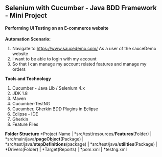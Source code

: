 ## Selenium with Cucumber - Java BDD Framework - Mini Project

#### Performing UI Testing on an E-commerce website

**Automation Scenario:**
1. Navigate to https://www.saucedemo.com/
As a user of the sauceDemo website
3. I want to be able to login with my account 
4. So that I can manage my account related features and manage my orders


 **Tools and Technology** 
1. Cucumber - Java Lib / Selenium 4.x 
2. JDK 1.8
3. Maven
4. Cucumber-TestNG
5. Cucumber, Gherkin BDD Plugins in Eclipse
6. Eclipse - IDE
7. Gherkin
8. Feature Files

**Folder Structure**
*Project Name
|
*src/test/resources/**Features**(Folder)
|
*src/main/java/**pageObject**(Package)
|
*src/test/java/**stepDefinitions**(package)
|
*src/test/java/**utilities**(Package)
|
*Drivers(Folder)
|
*Target(Reports)
|
*pom.xml
|
*testng.xml

